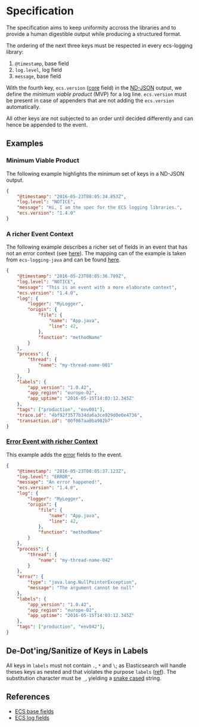 # Specification

The specification aims to keep uniformity accross the libraries and to provide a human digestible output while producing a structured format.

The ordering of the next three keys must be respected in every ecs-logging library:

1. `@timestamp`, base field
2. `log.level`, log field
3. `message`, base field

With the fourth key, `ecs.version` ([core](https://www.elastic.co/guide/en/ecs/current/ecs-ecs.html) field) in the [ND-JSON](https://github.com/ndjson/ndjson-spec) output, we define the *minimum viable product* (MVP) for a log line.
`ecs.version` must be present in case of appenders that are not adding the `ecs.version` automatically.

All other keys are not subjected to an order until decided differently and can hence be appended to the event.

## Examples

### Minimum Viable Product

The following example highlights the minimum set of keys in a ND-JSON output.

```json
{
    "@timestamp": "2016-05-23T08:05:34.853Z",
    "log.level": "NOTICE",
    "message": "Hi, I am the spec for the ECS logging libraries.",
    "ecs.version": "1.4.0"
}
```

### A richer Event Context

The following example describes a richer set of fields in an event that has not an error context (see [here](#example-error-event)). The mapping can of the example is taken from `ecs-logging-java` and can be found [here](https://github.com/elastic/ecs-logging-java#mapping).


```json
{
    "@timestamp": "2016-05-23T08:05:36.789Z",
    "log.level": "NOTICE",
    "message": "This is an event with a more elaborate context",
    "ecs.version": "1.4.0",
    "log": {
        "logger": "MyLogger",
        "origin": {
            "file": {
                "name": "App.java",
                "line": 42,
            },
            "function": "methodName"
        }
    },
    "process": {
        "thread": {
            "name": "my-thread-name-001"
        }
    },
    "labels": {
        "app_version": "1.0.42",
        "app_region": "europe-02",
        "app_uptime": "2016-05-15T14:03:12.345Z"
    },
    "tags": ["production", "env001"],
    "trace.id": "4bf92f3577b34da6a3ce929d0e0e4736",
    "transaction.id": "00f067aa0ba902b7"
}
```

### [Error Event with richer Context](#example-error-event)

This example adds the [error](https://www.elastic.co/guide/en/ecs/current/ecs-error.html) fields to the event.

```json
{
    "@timestamp": "2016-05-23T08:05:37.123Z",
    "log.level": "ERROR",
    "message": "An error happened!",
    "ecs.version": "1.4.0",
    "log": {
        "logger": "MyLogger",
        "origin": {
            "file": {
                "name": "App.java",
                "line": 42,
            },
            "function": "methodName"
        }
    },
    "process": {
        "thread": {
            "name": "my-thread-name-042"
        }
    },
    "error": {
        "type": "java.lang.NullPointerException",
        "message": "The argument cannot be null"
    },
    "labels": {
        "app_version": "1.0.42",
        "app_region": "europe-02",
        "app_uptime": "2016-05-15T14:03:12.345Z"
    },
    "tags": ["production", "env042"],
}
```

## De-Dot'ing/Sanitize of Keys in Labels
All keys in `labels` must not contain `.`, `*` and `\`; as Elasticsearch will handle theses keys as nested and that violates the purpose `labels` ([ref](https://www.elastic.co/guide/en/ecs/current/ecs-base.html)).
The substitution character must be `_`, yielding a [snake cased](https://en.wikipedia.org/wiki/Snake_case) string.

## References
* [ECS base fields](https://www.elastic.co/guide/en/ecs/current/ecs-base.html)
* [ECS log fields](https://www.elastic.co/guide/en/ecs/current/ecs-log.html)
